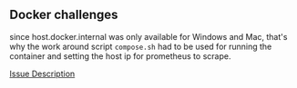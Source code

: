 ## Docker challenges ##
since host.docker.internal was only available for Windows and Mac,
that's why the work around script `compose.sh` had to be used for running the container and setting the host ip for prometheus to scrape.

[Issue Description](https://github.com/docker/for-linux/issues/264)